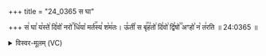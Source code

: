 +++
title = "24_0365 स घा"

+++
स꣢ घा꣣ य꣡स्ते꣢ दि꣣वो꣡ नरो꣢꣯ धि꣣या꣡ मर्त꣢꣯स्य꣣ श꣡म꣢तः। ऊ꣣ती꣡ स बृ꣢꣯ह꣣तो꣢ दि꣣वो꣢ द्वि꣣षो꣢꣫ अꣳहो꣣ न꣡ त꣢रति ॥ 24:0365 ॥

<details><summary>विस्वर-मूलम् (VC)</summary>

स घा यस्ते दिवो नरो धिया मर्तस्य शमतः । ऊती स बृहतो दिवो द्विषो अꣳहो न तरति ॥३६५॥
</details>